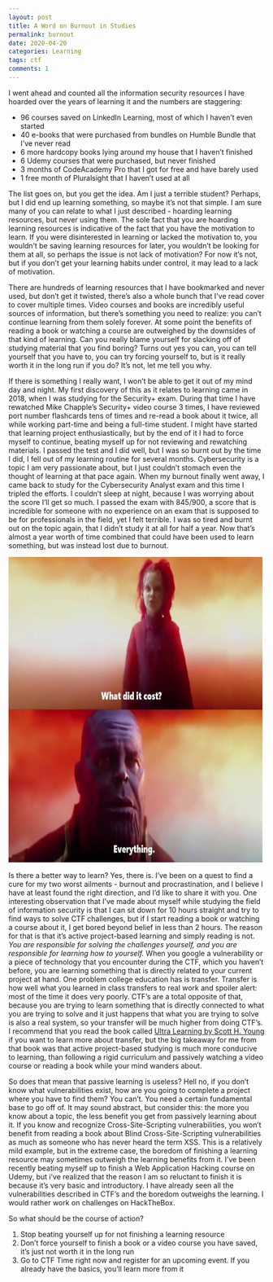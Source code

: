 ```yaml
---
layout: post
title: A Word on Burnout in Studies
permalink: burnout
date: 2020-04-20
categories: Learning
tags: ctf
comments: 1
--- 
```


I went ahead and counted all the information security resources I have hoarded over the years of learning it and the numbers are staggering:
<ul>
<li>96 courses saved on LinkedIn Learning, most of which I haven’t even started</li>
<li>40 e-books that were purchased from bundles on Humble Bundle that I’ve never read</li>
<li>6 more hardcopy books lying around my house that I haven’t finished</li>
<li>6 Udemy courses that were purchased, but never finished</li>
<li>3 months of CodeAcademy Pro that I got for free and have barely used</li>
<li>1 free month of Pluralsight that I haven’t used at all</li>
</ul>

The list goes on, but you get the idea. Am I just a terrible student? Perhaps, but I did end up learning something, so maybe it’s not that simple. I am sure many of you can relate to what I just described - hoarding learning resources, but never using them. The sole fact that you are hoarding learning resources is indicative of the fact that you have the motivation to learn. If you were disinterested in learning or lacked the motivation to, you wouldn’t be saving learning resources for later, you wouldn’t be looking for them at all, so perhaps the issue is not lack of motivation? For now it’s not, but if you don’t get your learning habits under control, it may lead to a lack of motivation. 

There are hundreds of learning resources that I have bookmarked and never used, but don’t get it twisted, there’s also a whole bunch that I've read cover to cover multiple times. Video courses and books are incredibly useful sources of information, but there’s something you need to realize: you can’t continue learning from them solely forever. At some point the benefits of reading a book or watching a course are outweighed by the downsides of that kind of learning. Can you really blame yourself for slacking off of studying material that you find boring? Turns out yes you can, you can tell yourself that you have to, you can try forcing yourself to, but is it really worth it in the long run if you do? It’s not, let me tell you why.

If there is something I really want, I won’t be able to get it out of my mind day and night. My first discovery of this as it relates to learning came in 2018, when I was studying for the Security+ exam. During that time I have rewatched Mike Chapple’s Security+ video course 3 times, I have reviewed port number flashcards tens of times and re-read a book about it twice, all while working part-time and being a full-time student. I might have started that learning project enthusiastically, but by the end of it I had to force myself to continue, beating myself up for not reviewing and rewatching materials. I passed the test and I did well, but I was so burnt out by the time I did, I fell out of my learning routine for several months. Cybersecurity is a topic I am very passionate about, but I just couldn’t stomach even the thought of learning at that pace again. When my burnout finally went away, I came back to study for the Cybersecurity Analyst exam and this time I tripled the efforts. I couldn’t sleep at night, because I was worrying about the score I’ll get so much. I passed the exam with 845/900, a score that is incredible for someone with no experience on an exam that is supposed to be for professionals in the field, yet I felt terrible. I was so tired and burnt out on the topic again, that I didn’t study it at all for half a year. Now that’s almost a year worth of time combined that could have been used to learn something, but was instead lost due to burnout. 

<img src="images/burnout/thanos.jpg" style="width:500px;height:600px;">

Is there a better way to learn? Yes, there is. I’ve been on a quest to find a cure for my two worst ailments - burnout and procrastination, and I believe I have at least found the right direction, and I’d like to share it with you. One interesting observation that I’ve made about myself while studying the field of information security is that I can sit down for 10 hours straight and try to find ways to solve CTF challenges, but if I start reading a book or watching a course about it, I get bored beyond belief in less than 2 hours. The reason for that is that it’s active project-based learning and simply reading is not. _You are responsible for solving the challenges yourself, and you are responsible for learning how to yourself._ When you google a vulnerability or a piece of technology that you encounter during the CTF, which you haven’t before, you are learning something that is directly related to your current project at hand. One problem college education has is transfer. Transfer is how well what you learned in class transfers to real work and spoiler alert: most of the time it does very poorly. CTF’s are a total opposite of that, because you are trying to learn something that is directly connected to what you are trying to solve and it just happens that what you are trying to solve is also a real system, so your transfer will be much higher from doing CTF’s. I recommend that you read the book called <a href="https://www.amazon.com/Ultralearning-Master-Outsmart-Competition-Accelerate/dp/006285268X">Ultra Learning by Scott H. Young</a> if you want to learn more about transfer, but the big takeaway for me from that book was that active project-based studying is much more conducive to learning, than following a rigid curriculum and passively watching a video course or reading a book while your mind wanders about.

So does that mean that passive learning is useless? Hell no, if you don’t know what vulnerabilities exist, how are you going to complete a project where you have to find them? You can’t. You need a certain fundamental base to go off of. It may sound abstract, but consider this: the more you know about a topic, the less benefit you get from passively learning about it. If you know and recognize Cross-Site-Scripting vulnerabilities, you won’t benefit from reading a book about Blind Cross-Site-Scripting vulnerabilities as much as someone who has never heard the term XSS. This is a relatively mild example, but in the extreme case, the boredom of finishing a learning resource may sometimes outweigh the learning benefits from it. I’ve been recently beating myself up to finish a Web Application Hacking course on Udemy, but i’ve realized that the reason I am so reluctant to finish it is because it’s very basic and introductory. I have already seen all the vulnerabilities described in CTF’s and the boredom outweighs the learning. I would rather work on challenges on HackTheBox. 

So what should be the course of action?
<ol>
<li>Stop beating yourself up for not finishing a learning resource</li>
<li>Don’t force yourself to finish a book or a video course you have saved, it’s just not worth it in the long run</li>
<li>Go to CTF Time right now and register for an upcoming event. If you already have the basics, you’ll learn more from it</li>
</ol>
